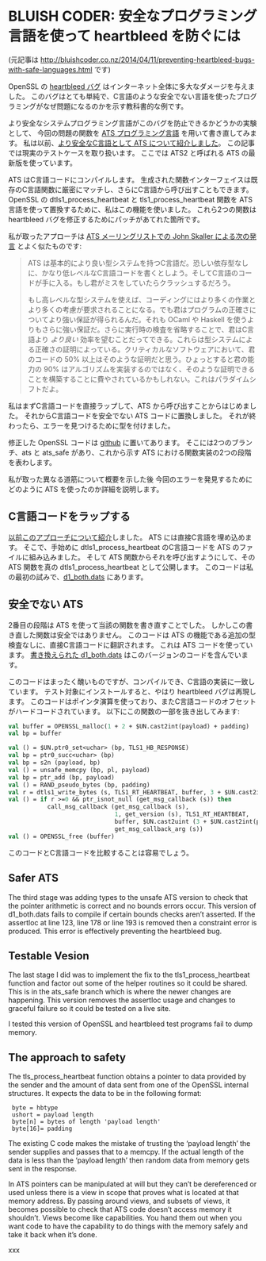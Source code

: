 # BLUISH CODER: 安全なプログラミング言語を使って heartbleed を防ぐには

(元記事は http://bluishcoder.co.nz/2014/04/11/preventing-heartbleed-bugs-with-safe-languages.html です)

OpenSSL の [heartbleed バグ](http://heartbleed.com/) はインターネット全体に多大なダメージを与えました。
このバグはとても単純で、C言語のような安全でない言語を使ったプログラミングがなぜ問題になるのかを示す教科書的な例です。

より安全なシステムプログラミング言語がこのバグを防止できるかどうかの実験として、
今回の問題の関数を [ATS プログラミング言語](http://www.ats-lang.org/) を用いて書き直してみます。
私は以前、[より安全なC言語として ATS について紹介しました](http://bluishcoder.co.nz/tags/ats)。
この記事では現実のテストケースを取り扱います。
ここでは ATS2 と呼ばれる ATS の最新版を使っています。

ATS はC言語コードにコンパイルします。
生成された関数インターフェイスは既存のC言語関数に厳密にマッチし、さらにC言語から呼び出すこともできます。
OpenSSL の dtls1_process_heartbeat と tls1_process_heartbeat 関数を ATS 言語を使って置換するために、私はこの機能を使いました。
これら2つの関数は heartbleed バグを修正するためにパッチがあてれた箇所です。

私が取ったアプローチは
[ATS メーリングリストでの John Skaller による次の発言](http://sourceforge.net/p/ats-lang/mailman/message/32204291/)
とよく似たものです:

> ATS は基本的により良い型システムを持つC言語だ。恐しい依存型なしに、かなり低レベルなC言語コードを書くとしよう。そしてC言語のコードが手に入る。もし君がミスをしていたらクラッシュするだろう。
>
> もし高レベルな型システムを使えば、コーディングにはより多くの作業とより多くの考慮が要求されることになる。でも君はプログラムの正確さについてより強い保証が得られるんだ。それも OCaml や Haskell を使うよりもさらに強い保証だ。さらに実行時の検査を省略することで、君はC言語より *より良い* 効率を望むことだってできる。これらは型システムによる正確さの証明によっている。クリティカルなソフトウェアにおいて、君のコードの 50% 以上はそのような証明だと思う。ひょっとすると君の能力の 90% はアルゴリズムを実装するのではなく、そのような証明できることを構築することに費やされているかもしれない。これはパラダイムシフトだよ。

私はまずC言語コードを直接ラップして、ATS から呼び出すことからはじめました。
それからC言語コードを安全でない ATS コードに置換しました。
それが終わったら、エラーを見つけるために型を付けました。

修正した OpenSSL コードは [github](https://github.com/doublec/openssl/branches)
に置いてあります。
そこには2つのブランチ、ats と ats_safe があり、これから示す ATS における関数実装の2つの段階を表わします。

私が取った異なる道筋について概要を示した後
今回のエラーを発見するためにどのように ATS を使ったのか詳細を説明します。

## C言語コードをラップする

[以前このアプローチについて紹介](http://bluishcoder.co.nz/2011/04/24/converting-c-programs-to-ats.html)しました。
ATS には直接C言語を埋め込めます。
そこで、手始めに dtls1_process_heartbeat のC言語コードを ATS のファイルに組み込みました。
そして ATS 関数からそれを呼び出すようにして、その ATS 関数を真の dtls1_process_heartbeat として公開します。
このコードは私の最初の試みで、[d1_both.dats](https://github.com/doublec/openssl/blob/f40838fd8b2c4ba907865eef54e5cca96dc0c62f/ssl/d1_both.dats) にあります。

## 安全でない ATS

2番目の段階は ATS を使って当該の関数を書き直すことでした。
しかしこの書き直した関数は安全ではありません。
このコードは ATS の機能である追加の型検査なしに、直接C言語コードに翻訳されます。
これは ATS コードを使っています。
[書き換えられた d1_both.dats](https://github.com/doublec/openssl/blob/ats/ssl/d1_both.dats)
はこのバージョンのコードを含んでいます。

このコードはまったく醜いものですが、コンパイルでき、C言語の実装に一致しています。
テスト対象にインストールすると、やはり heartbleed バグは再現します。
このコードはポインタ演算を使っており、またC言語コードのオフセットがハードコードされています。
以下にこの関数の一部を抜き出してみます:

```ocaml
val buffer = OPENSSL_malloc(1 + 2 + $UN.cast2int(payload) + padding)
val bp = buffer

val () = $UN.ptr0_set<uchar> (bp, TLS1_HB_RESPONSE)
val bp = ptr0_succ<uchar> (bp)
val bp = s2n (payload, bp)
val () = unsafe_memcpy (bp, pl, payload)
val bp = ptr_add (bp, payload)
val () = RAND_pseudo_bytes (bp, padding)
val r = dtls1_write_bytes (s, TLS1_RT_HEARTBEAT, buffer, 3 + $UN.cast2int(payload) + padding)
val () = if r >=0 && ptr_isnot_null (get_msg_callback (s)) then
           call_msg_callback (get_msg_callback (s),
                              1, get_version (s), TLS1_RT_HEARTBEAT,
                              buffer, $UN.cast2uint (3 + $UN.cast2int(payload) + padding), s,
                              get_msg_callback_arg (s))
val () = OPENSSL_free (buffer)
```

このコードとC言語コードを比較することは容易でしょう。

## Safer ATS

The third stage was adding types to the unsafe ATS version to check that the pointer arithmetic is correct and no bounds errors occur.
This version of d1_both.dats fails to compile if certain bounds checks aren’t asserted.
If the assertloc at line 123, line 178 or line 193 is removed then a constraint error is produced.
This error is effectively preventing the heartbleed bug.

## Testable Vesion

The last stage I did was to implement the fix to the tls1_process_heartbeat function and factor out some of the helper routines so it could be shared.
This is in the ats_safe branch which is where the newer changes are happening.
This version removes the assertloc usage and changes to graceful failure so it could be tested on a live site.

I tested this version of OpenSSL and heartbleed test programs fail to dump memory.

## The approach to safety

The tls_process_heartbeat function obtains a pointer to data provided by the sender and the amount of data sent from one of the OpenSSL internal structures.
It expects the data to be in the following format:

```
 byte = hbtype
 ushort = payload length
 byte[n] = bytes of length 'payload length'
 byte[16]= padding
```

The existing C code makes the mistake of trusting the ‘payload length’ the sender supplies and passes that to a memcpy.
If the actual length of the data is less than the ‘payload length’ then random data from memory gets sent in the response.

In ATS pointers can be manipulated at will but they can’t be dereferenced or used unless there is a view in scope that proves what is located at that memory address.
By passing around views, and subsets of views,
it becomes possible to check that ATS code doesn’t access memory it shouldn’t.
Views become like capabilities.
You hand them out when you want code to have the capability to do things with the memory safely and take it back when it’s done.

xxx
